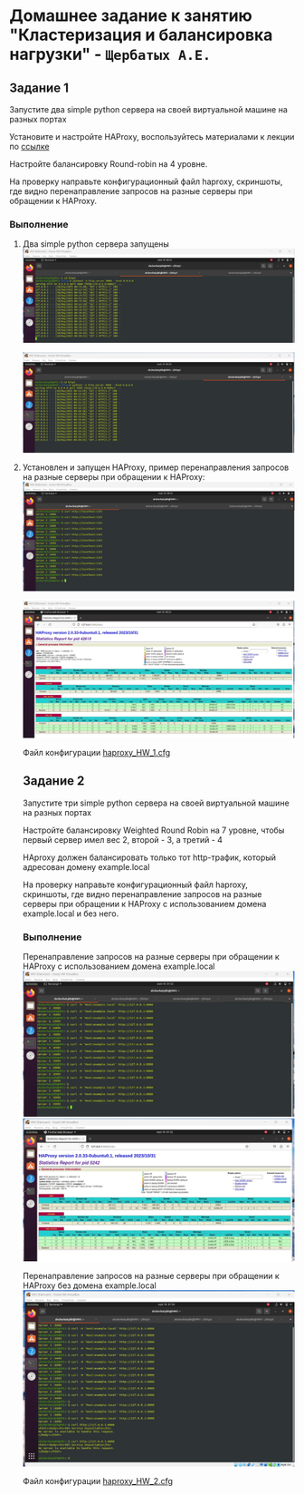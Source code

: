 # Домашнее задание к занятию "Кластеризация и балансировка нагрузки" - `Щербатых А.Е.`
## Задание 1
Запустите два simple python сервера на своей виртуальной машине на разных портах

Установите и настройте HAProxy, воспользуйтесь материалами к лекции по [ссылке](https://github.com/netology-code/sflt-homeworks/blob/main/2)

Настройте балансировку Round-robin на 4 уровне.

На проверку направьте конфигурационный файл haproxy, скриншоты, где видно перенаправление запросов на разные серверы при обращении к HAProxy.

### Выполнение
1. Два simple python сервера запущены
    ![alt text](https://github.com/Anton-Shcherbatykh/FOPS-32_7/blob/main/screenshots/%D0%97%D0%B0%D0%B4%D0%B0%D0%BD%D0%B8%D0%B5%201.jpg)
   
    ![alt text](https://github.com/Anton-Shcherbatykh/FOPS-32_7/blob/main/screenshots/%D0%97%D0%B0%D0%B4%D0%B0%D0%BD%D0%B8%D0%B5%201_2.jpg)
3. Установлен и запущен HAProxy, пример перенаправления запросов на разные серверы при обращении к HAProxy:
   ![alt text](https://github.com/Anton-Shcherbatykh/FOPS-32_7/blob/main/screenshots/%D0%97%D0%B0%D0%B4%D0%B0%D0%BD%D0%B8%D0%B5%201_4.jpg)

   ![alt text](https://github.com/Anton-Shcherbatykh/FOPS-32_7/blob/main/screenshots/%D0%97%D0%B0%D0%B4%D0%B0%D0%BD%D0%B8%D0%B5%201_5.jpg)

   Файл конфигурации [haproxy_HW_1.cfg](https://github.com/Anton-Shcherbatykh/FOPS-32_7/blob/main/screenshots/haproxy_HW_1.cfg)

   ## Задание 2
   Запустите три simple python сервера на своей виртуальной машине на разных портах
   
   Настройте балансировку Weighted Round Robin на 7 уровне, чтобы первый сервер имел вес 2, второй - 3, а третий - 4
   
   HAproxy должен балансировать только тот http-трафик, который адресован домену example.local
   
   На проверку направьте конфигурационный файл haproxy, скриншоты, где видно перенаправление запросов на разные серверы при обращении к HAProxy c использованием домена example.local и без него.

    ### Выполнение
   Перенаправление запросов на разные серверы при обращении к HAProxy c использованием домена example.local
   ![alt text](https://github.com/Anton-Shcherbatykh/FOPS-32_7/blob/main/screenshots/%D0%97%D0%B0%D0%B4%D0%B0%D0%BD%D0%B8%D0%B5%202_1.jpg)
    ![alt text](https://github.com/Anton-Shcherbatykh/FOPS-32_7/blob/main/screenshots/%D0%97%D0%B0%D0%B4%D0%B0%D0%BD%D0%B8%D0%B5%202_2.jpg)

   Перенаправление запросов на разные серверы при обращении к HAProxy без домена example.local
   ![alt text](https://github.com/Anton-Shcherbatykh/FOPS-32_7/blob/main/screenshots/%D0%97%D0%B0%D0%B4%D0%B0%D0%BD%D0%B8%D0%B5%202_3.jpg)

    Файл конфигурации [haproxy_HW_2.cfg](https://github.com/Anton-Shcherbatykh/FOPS-32_7/blob/main/screenshots/haproxy_HW_2.cfg)
   

   
